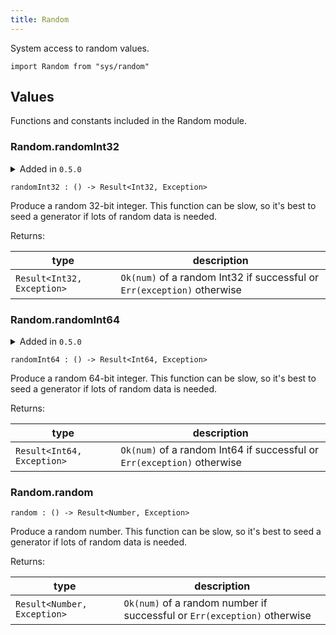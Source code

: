 ```yaml
---
title: Random
---
```


System access to random values.

```grain
import Random from "sys/random"
```

## Values

Functions and constants included in the Random module.

### Random.**randomInt32**

<details disabled>
<summary tabindex="-1">Added in <code>0.5.0</code></summary>
No other changes yet.
</details>

```grain
randomInt32 : () -> Result<Int32, Exception>
```

Produce a random 32-bit integer. This function can be slow, so it's best to seed a generator if lots of random data is needed.

Returns:

|type|description|
|----|-----------|
|`Result<Int32, Exception>`|`Ok(num)` of a random Int32 if successful or `Err(exception)` otherwise|

### Random.**randomInt64**

<details disabled>
<summary tabindex="-1">Added in <code>0.5.0</code></summary>
No other changes yet.
</details>

```grain
randomInt64 : () -> Result<Int64, Exception>
```

Produce a random 64-bit integer. This function can be slow, so it's best to seed a generator if lots of random data is needed.

Returns:

|type|description|
|----|-----------|
|`Result<Int64, Exception>`|`Ok(num)` of a random Int64 if successful or `Err(exception)` otherwise|

### Random.**random**

```grain
random : () -> Result<Number, Exception>
```

Produce a random number. This function can be slow, so it's best to seed a generator if lots of random data is needed.

Returns:

|type|description|
|----|-----------|
|`Result<Number, Exception>`|`Ok(num)` of a random number if successful or `Err(exception)` otherwise|

